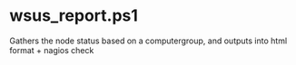 # wsus_report.ps1
Gathers the node status based on a computergroup, and outputs into html format + nagios check
